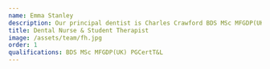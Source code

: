 ```yaml
---
name: Emma Stanley
description: Our principal dentist is Charles Crawford BDS MSc MFGDP(UK) PGCertT&L. Charles is originally from Yorkshire but after studying at Manchester University he decided to stay here! As well as practicing at Calm Dental, Charles spends some time back at the University tutoring students and working on the TMD clinic for patients with jaw joint pain.
title: Dental Nurse & Student Therapist
image: /assets/team/fh.jpg
order: 1
qualifications: BDS MSc MFGDP(UK) PGCertT&L
---
```

